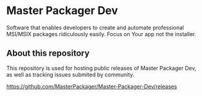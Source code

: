# Master Packager Dev
Software that enables developers to create and automate professional MSI/MSIX packages ridiculously easily.
Focus on Your app not the installer.

## About this repository
This repository is used for hosting public releases of Master Packager Dev, as well as tracking issues submited by community.

https://github.com/MasterPackager/Master-Packager-Dev/releases
